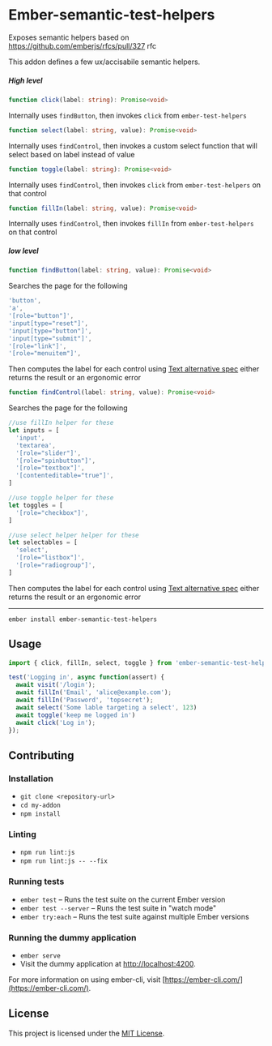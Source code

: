 # Ember-semantic-test-helpers

Exposes semantic helpers based on https://github.com/emberjs/rfcs/pull/327 rfc

This addon defines a few ux/accisabile semantic helpers.


##### High level
```ts
function click(label: string): Promise<void>
```
Internally uses `findButton`, then invokes `click` from `ember-test-helpers`

```ts
function select(label: string, value): Promise<void>
```
Internally uses `findControl`, then invokes a custom select function that will select based on label instead of value

```ts
function toggle(label: string): Promise<void>
```
Internally uses `findControl`, then invokes `click` from `ember-test-helpers` on that control

```ts
function fillIn(label: string, value): Promise<void>
```

Internally uses `findControl`, then invokes `fillIn` from `ember-test-helpers` on that control

##### low level
```ts
function findButton(label: string, value): Promise<void>
```
Searches the page for the following

```js
'button',
'a',
'[role="button"]',
'input[type="reset"]',
'input[type="button"]',
'input[type="submit"]',
'[role="link"]',
'[role="menuitem"]',
```
Then computes the label for each control using [Text alternative spec](https://www.w3.org/TR/accname-1.1/#mapping_additional_nd_te) either returns the result or an ergonomic error

```ts
function findControl(label: string, value): Promise<void>
```

Searches the page for the following
```js
//use fillIn helper for these
let inputs = [
  'input',
  'textarea',
  '[role="slider"]',
  '[role="spinbutton"]',
  '[role="textbox"]',
  '[contenteditable="true"]',
]

//use toggle helper for these
let toggles = [
  '[role="checkbox"]',
]

//use select helper helper for these
let selectables = [
  'select',
  '[role="listbox"]',
  '[role="radiogroup"]',
]
```

Then computes the label for each control using [Text alternative spec](https://www.w3.org/TR/accname-1.1/#mapping_additional_nd_te) either returns the result or an ergonomic error

------------------------------------------------------------------------------

```
ember install ember-semantic-test-helpers
```


Usage
------------------------------------------------------------------------------


```js
import { click, fillIn, select, toggle } from 'ember-semantic-test-helpers/test-support';
```


```js
test('Logging in', async function(assert) {
  await visit('/login');
  await fillIn('Email', 'alice@example.com');
  await fillIn('Password', 'topsecret');
  await select('Some lable targeting a select', 123)
  await toggle('keep me logged in')
  await click('Log in');
});
```

Contributing
------------------------------------------------------------------------------

### Installation

* `git clone <repository-url>`
* `cd my-addon`
* `npm install`

### Linting

* `npm run lint:js`
* `npm run lint:js -- --fix`

### Running tests

* `ember test` – Runs the test suite on the current Ember version
* `ember test --server` – Runs the test suite in "watch mode"
* `ember try:each` – Runs the test suite against multiple Ember versions

### Running the dummy application

* `ember serve`
* Visit the dummy application at [http://localhost:4200](http://localhost:4200).

For more information on using ember-cli, visit [https://ember-cli.com/](https://ember-cli.com/).

License
------------------------------------------------------------------------------

This project is licensed under the [MIT License](LICENSE.md).
